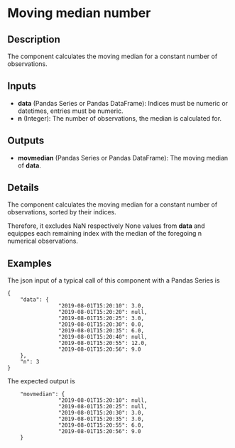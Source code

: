 # Moving median number

## Description
The component calculates the moving median for a constant number of observations.

## Inputs
* **data** (Pandas Series or Pandas DataFrame): Indices must be numeric or datetimes, entries must be numeric.
* **n** (Integer): The number of observations, the median is calculated for.

## Outputs
* **movmedian** (Pandas Series or Pandas DataFrame): The moving median of **data**.

## Details
The component calculates the moving median for a constant number of observations, sorted by their indices. 

Therefore, it excludes NaN respectively None values from **data** and equippes each remaining index with the median of the foregoing n numerical observations.   

## Examples
The json input of a typical call of this component with a Pandas Series is
```
{
	"data": {
				"2019-08-01T15:20:10": 3.0,
				"2019-08-01T15:20:20": null,
				"2019-08-01T15:20:25": 3.0,
				"2019-08-01T15:20:30": 0.0,
				"2019-08-01T15:20:35": 6.0,
				"2019-08-01T15:20:40": null,
				"2019-08-01T15:20:55": 12.0,
				"2019-08-01T15:20:56": 9.0
	}, 
	"n": 3
}
```
The expected output is
```
	"movmedian": {
				"2019-08-01T15:20:10": null,
				"2019-08-01T15:20:25": null,
				"2019-08-01T15:20:30": 3.0,
				"2019-08-01T15:20:35": 3.0,
				"2019-08-01T15:20:55": 6.0,
				"2019-08-01T15:20:56": 9.0
	}
```
